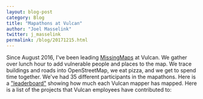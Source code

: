 ```yaml
---
layout: blog-post
category: Blog
title: "Mapathons at Vulcan"
author: "Joel Masselink"
twitter: j_masselink
permalink: /blog/20171215.html
---
```

Since August 2016, I've been leading [MissingMaps](www.missingmaps.org) at Vulcan. We gather over lunch hour to add vulnerable people and places to the map. We trace buildings and roads into OpenStreetMap, we eat pizza, and we get to spend time together.
We've had 35 different participants in the mapathons. Here is a ["leaderboard"](http://www.missingmaps.org/leaderboards/#/vulcan) showing how much each Vulcan mapper has mapped.
Here is a list of the projects that Vulcan employees have contributed to:
